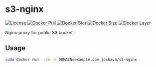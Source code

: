 # s3-nginx

[![License][license_md]][license]
[![Docker Pull][docker_pull]][docker]
[![Docker Star][docker_star]][docker]
[![Docker Size][docker_size]][docker]
[![Docker Layer][docker_layer]][docker]

Nginx proxy for public S3 bucket.

## Usage

```bash
sudo docker run --rm -e DOMAIN=example.com joshava/s3-nginx
```

[docker]: https://hub.docker.com/r/joshava/s3-nginx
[docker_pull]: https://img.shields.io/docker/pulls/joshava/s3-nginx.svg
[docker_star]: https://img.shields.io/docker/stars/joshava/s3-nginx.svg
[docker_size]: https://img.shields.io/microbadger/image-size/joshava/s3-nginx.svg
[docker_layer]: https://img.shields.io/microbadger/layers/joshava/s3-nginx.svg
[license]: https://github.com/joshava/s3-nginx/blob/master/LICENSE
[license_md]: https://img.shields.io/github/license/joshava/s3-nginx.svg
